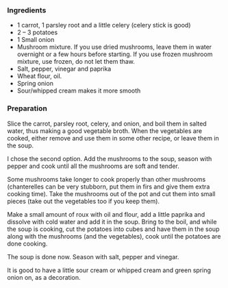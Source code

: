 
### Ingredients
- 1 carrot, 1 parsley root and a little celery (celery stick is good)
- 2 – 3 potatoes
- 1 Small onion
- Mushroom mixture. If you use dried mushrooms, leave them in water overnight or a few hours before starting. If you use frozen mushroom mixture, use frozen, do not let them thaw.
- Salt, pepper, vinegar and paprika
- Wheat flour, oil.
- Spring onion
- Sour/whipped cream makes it more smooth

### Preparation
Slice the carrot, parsley root, celery, and onion, and boil them in salted water, thus making a good vegetable broth. When the vegetables are cooked, either remove and use them in some other recipe, or leave them in the soup.

 I chose the second option. Add the mushrooms to the soup, season with pepper and cook until all the mushrooms are soft and tender.

 Some mushrooms take longer to cook properly than other mushrooms (chanterelles can be very stubborn, put them in firs and give them extra cooking time). Take the mushrooms out of the pot and cut them into small pieces (take out the vegetables too if you keep them).

 Make a small amount of roux with oil and flour, add a little paprika and dissolve with cold water and add it in the soup. Bring to the boil, and while the soup is cooking, cut the potatoes into cubes and have them in the soup along with the mushrooms (and the vegetables), cook until the potatoes are done cooking.

 The soup is done now. Season with salt, pepper and vinegar.

 It is good to have a little sour cream or whipped cream and green spring onion on, as a decoration.   